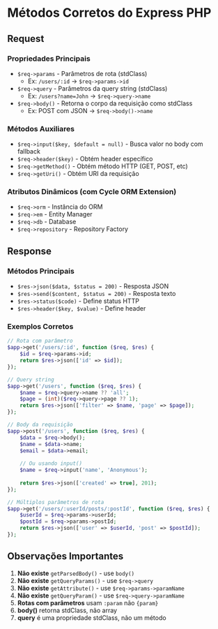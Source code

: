 # Métodos Corretos do Express PHP

## Request

### Propriedades Principais
- `$req->params` - Parâmetros de rota (stdClass)
  - Ex: `/users/:id` -> `$req->params->id`
- `$req->query` - Parâmetros da query string (stdClass)
  - Ex: `/users?name=John` -> `$req->query->name`
- `$req->body()` - Retorna o corpo da requisição como stdClass
  - Ex: POST com JSON -> `$req->body()->name`

### Métodos Auxiliares
- `$req->input($key, $default = null)` - Busca valor no body com fallback
- `$req->header($key)` - Obtém header específico
- `$req->getMethod()` - Obtém método HTTP (GET, POST, etc)
- `$req->getUri()` - Obtém URI da requisição

### Atributos Dinâmicos (com Cycle ORM Extension)
- `$req->orm` - Instância do ORM
- `$req->em` - Entity Manager
- `$req->db` - Database
- `$req->repository` - Repository Factory

## Response

### Métodos Principais
- `$res->json($data, $status = 200)` - Resposta JSON
- `$res->send($content, $status = 200)` - Resposta texto
- `$res->status($code)` - Define status HTTP
- `$res->header($key, $value)` - Define header

### Exemplos Corretos

```php
// Rota com parâmetro
$app->get('/users/:id', function ($req, $res) {
    $id = $req->params->id;
    return $res->json(['id' => $id]);
});

// Query string
$app->get('/users', function ($req, $res) {
    $name = $req->query->name ?? 'all';
    $page = (int)($req->query->page ?? 1);
    return $res->json(['filter' => $name, 'page' => $page]);
});

// Body da requisição
$app->post('/users', function ($req, $res) {
    $data = $req->body();
    $name = $data->name;
    $email = $data->email;
    
    // Ou usando input()
    $name = $req->input('name', 'Anonymous');
    
    return $res->json(['created' => true], 201);
});

// Múltiplos parâmetros de rota
$app->get('/users/:userId/posts/:postId', function ($req, $res) {
    $userId = $req->params->userId;
    $postId = $req->params->postId;
    return $res->json(['user' => $userId, 'post' => $postId]);
});
```

## Observações Importantes

1. **Não existe** `getParsedBody()` - use `body()`
2. **Não existe** `getQueryParams()` - use `$req->query`
3. **Não existe** `getAttribute()` - use `$req->params->paramName`
4. **Não existe** `getQueryParam()` - use `$req->query->paramName`
5. **Rotas com parâmetros** usam `:param` não `{param}`
6. **body()** retorna stdClass, não array
7. **query** é uma propriedade stdClass, não um método